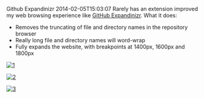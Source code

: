 Github Expandinizr
2014-02-05T15:03:07
Rarely has an extension improved my web browsing experience like [GitHub Expandinizr](https://chrome.google.com/webstore/detail/githubexpandinizr/cbehdjjcilgnejbpnjhobkiiggkedfib?hl=en). What it does:

  * Removes the truncating of file and directory names in the repository browser
  * Really long file and directory names will word-wrap
  * Fully expands the website, with breakpoints at 1400px, 1600px and 1800px

[![1](/content/images/blog/Windows-Live-Writer/Github-Expandinizr_8B52/1_thumb.png)](/content/images/blog/Windows-Live-Writer/Github-Expandinizr_8B52/1_2.png)

[![2](/content/images/blog/Windows-Live-Writer/Github-Expandinizr_8B52/2_thumb.png)](/content/images/blog/Windows-Live-Writer/Github-Expandinizr_8B52/2_2.png)

[![3](/content/images/blog/Windows-Live-Writer/Github-Expandinizr_8B52/3_thumb.png)](/content/images/blog/Windows-Live-Writer/Github-Expandinizr_8B52/3_2.png)
